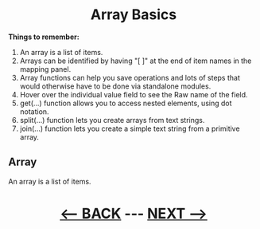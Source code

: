 <div align="center">

# Array Basics 
</div>

__Things to remember:__

1. An array is a list of items.
2. Arrays can be identified by having "[ ]" at the end of item names in the mapping panel.
3. Array functions can help you save operations and lots of steps that would otherwise have to be done via standalone modules.
4. Hover over the individual value field to see the Raw name of the field.
5. get(...) function allows you to access nested elements, using dot notation.
6. split(...) function lets you create arrays from text strings.
7. join(...) function lets you create a simple text string from a primitive array.


## Array

An array is a list of items.


<div align="center">


# [<-- BACK](aiassistant.md) --- [NEXT -->](.md)
</div>

